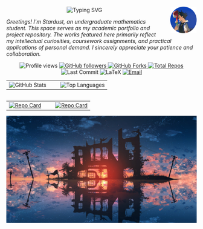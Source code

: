 <p align="center">
  <img
    src="https://readme-typing-svg.herokuapp.com?font=Great+Vibes&size=35&pause=1000&color=00D9F5&center=true&vCenter=true&width=700&height=70&lines=Turn+this+imperfect+story+into+the+way+we+hope+it+to+be."
    alt="Typing SVG"
  />
  <img src="images/avatar.jpg" width="70" height="70" align="right" style="margin-left: 20px;"/>
</p>

*<i>Greetings! I'm Stardust, an undergraduate mathematics student. This space serves as my academic portfolio and project repository. The works featured here primarily reflect my intellectual curiosities, coursework assignments, and practical applications of personal demand. I sincerely appreciate your patience and collaboration.</i>*

<p align="center">
  <!-- Profile Views -->
  <img src="https://komarev.com/ghpvc/?username=Stardust-math&label=Profile+Views&color=0e75b6&style=flat" alt="Profile views"/>

  <!-- Followers -->
  <a href="https://github.com/Stardust-math?tab=followers">
    <img src="https://img.shields.io/github/followers/Stardust-math?label=Followers&style=social" alt="GitHub followers"/>
  </a>

  <!-- Forks -->
  <a href="https://github.com/Stardust-math/repo/network/members">
  <img src="https://img.shields.io/github/forks/Stardust-math/Stardust-math.github.io?color=brightgreen&style=flat-square&logo=github" alt="GitHub Forks"/>
  </a>

  <!-- Repos -->
  <a href="https://github.com/Stardust-math?tab=repositories">
    <img src="https://img.shields.io/badge/dynamic/json?label=Repos&query=%24.public_repos&url=https://api.github.com/users/Stardust-math&style=flat&color=green" alt="Total Repos"/>
  </a>

  <!-- Last Commit -->
  <img src="https://img.shields.io/github/last-commit/Stardust-math/Stardust-math?style=flat-square&color=blueviolet" alt="Last Commit"/>

  <!-- LaTeX Badge -->
  <img src="https://img.shields.io/badge/LaTeX-008080?style=flat&logo=latex&logoColor=white" alt="LaTeX"/>
  
  <!-- Email -->
  <a href="mailto:stardust.math26@gmail.com">
    <img src="https://img.shields.io/badge/Email-Contact%20Me-D14836?style=flat&logo=gmail&logoColor=white" alt="Email"/>
  </a>
</p>

<div align="center">
  <table border="0" style="border-collapse: collapse; border: none; margin-bottom: 30px;">
    <tr>
      <td align="left" style="border: none; padding-right: 30px;">
        <img 
          src="https://github-readme-stats.vercel.app/api?username=Stardust-math&show_icons=true&theme=transparent" 
          alt="GitHub Stats" 
          style="height:195px;"
        />
      </td>
      <td align="left" style="border: none;">
        <img 
          src="https://github-readme-stats.vercel.app/api/top-langs/?username=Stardust-math&layout=donut&include_all_commits=true"
          alt="Top Languages" 
          style="height:195px;"
        />
      </td>
    </tr>
  </table>
  
  <table border="0" style="border-collapse: collapse; border: none;">
    <tr>
      <td align="left" style="border: none; padding-right: 30px;">
        <a href="https://github.com/Stardust-math/Stardust-math.github.io">
          <img 
            src="https://github-readme-stats.vercel.app/api/pin/?username=Stardust-math&repo=Stardust-math.github.io" 
            alt="Repo Card" 
            style="height:120px;"
          />
        </a>
      </td>
      <td align="left" style="border: none;">
        <a href="https://github.com/Stardust-math/Reference-Answer">
          <img 
            src="https://github-readme-stats.vercel.app/api/pin/?username=Stardust-math&repo=Reference-Answer" 
            alt="Repo Card" 
            style="height:120px;"
          />
        </a>
      </td>
    </tr>
  </table>
</div>

![cover](images/cover.jpg)
